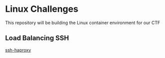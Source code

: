 # Linux Challenges
This repository will be building the Linux container environment for our CTF

## Load Balancing SSH
[ssh-haproxy](https://jonnyzzz.com/blog/2017/05/24/ssh-haproxy/)
